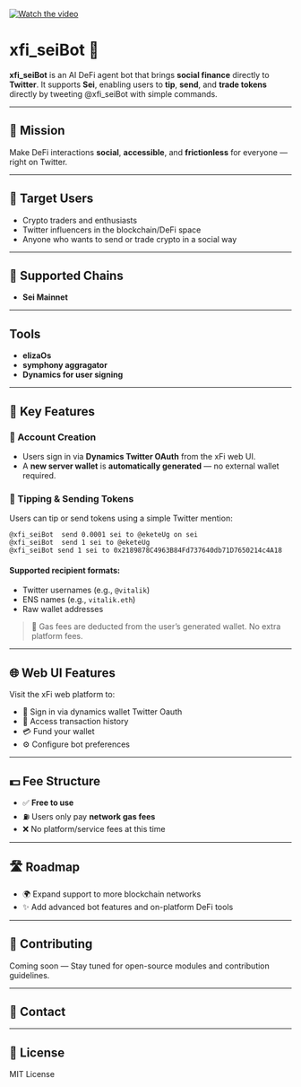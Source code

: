 [![Watch the video](https://img.youtube.com/vi/Qagt5Wvr45w/0.jpg)](https://www.youtube.com/watch?v=Qagt5Wvr45w)

# xfi_seiBot 🤖

**xfi_seiBot** is an AI DeFi agent bot that brings **social finance** directly to **Twitter**. It supports **Sei**, enabling users to **tip**, **send**, and **trade tokens** directly by tweeting @xfi_seiBot with simple commands.

---

## 🌟 Mission

Make DeFi interactions **social**, **accessible**, and **frictionless** for everyone — right on Twitter.

---

## 👥 Target Users

- Crypto traders and enthusiasts
- Twitter influencers in the blockchain/DeFi space
- Anyone who wants to send or trade crypto in a social way

---

## 🔗 Supported Chains

- **Sei Mainnet**

---

## Tools

- **elizaOs**
- **symphony aggragator**
- **Dynamics for user signing**

---

## 🧩 Key Features

### 🔐 Account Creation

- Users sign in via **Dynamics Twitter OAuth** from the xFi web UI.
- A **new server wallet** is **automatically generated** — no external wallet required.

### 💸 Tipping & Sending Tokens

Users can tip or send tokens using a simple Twitter mention:

```text
@xfi_seiBot  send 0.0001 sei to @eketeUg on sei
@xfi_seiBot  send 1 sei to @eketeUg
@xfi_seiBot send 1 sei to 0x2189878C4963B84Fd737640db71D7650214c4A18
```

#### Supported recipient formats:

- Twitter usernames (e.g., `@vitalik`)
- ENS names (e.g., `vitalik.eth`)
- Raw wallet addresses

> 🧾 Gas fees are deducted from the user’s generated wallet. No extra platform fees.

---

## 🌐 Web UI Features

Visit the xFi web platform to:

- 🔐 Sign in via dynamics wallet Twitter Oauth
- 📜 Access transaction history
- 💳 Fund your wallet
- ⚙️ Configure bot preferences

---

## 💵 Fee Structure

- ✅ **Free to use**
- ⛽ Users only pay **network gas fees**
- ❌ No platform/service fees at this time

---

## 🛣️ Roadmap

- 🌍 Expand support to more blockchain networks
- ✨ Add advanced bot features and on-platform DeFi tools

---

## 🤝 Contributing

Coming soon — Stay tuned for open-source modules and contribution guidelines.

---

## 📩 Contact

<!-- For support or collaboration, reach out via [Twitter](https://x.com/xfi_sei) -->

---

## 📝 License

MIT License

